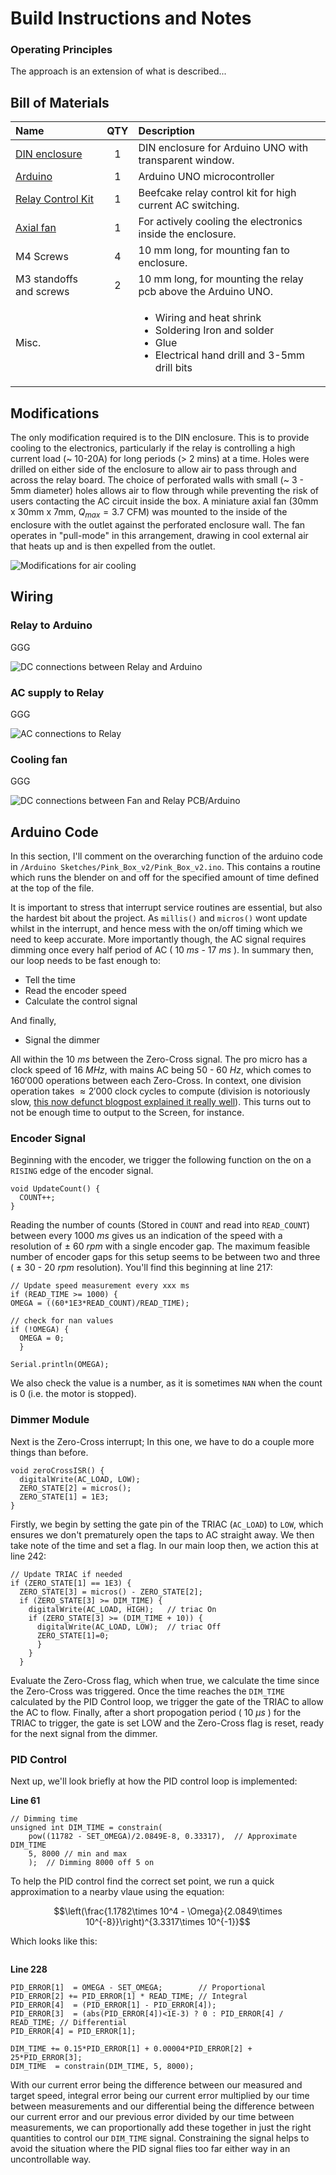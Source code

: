 # Build Instructions and Notes

### Operating Principles

The approach is an extension of what is described...


## Bill of Materials

|Name               |QTY|Description                           |
|:------------------|:-:|:-------------------------------------|
|[DIN enclosure](https://uk.rs-online.com/web/p/cases-for-arduino/8607599)|1  |DIN enclosure for Arduino UNO with transparent window. |
|[Arduino](https://uk.rs-online.com/web/p/arduino/7154081)|1  |Arduino UNO microcontroller|
|[Relay Control Kit](https://www.sparkfun.com/products/13815)|1  |Beefcake relay control kit for high current AC switching.|
|[Axial fan](https://uk.farnell.com/sunon/mc30060v2-0000-a99/fan-30x30x6-9mm-5vdc/dp/1924848)|1  |For actively cooling the electronics inside the enclosure.|
|M4 Screws|4  |10 mm long, for mounting fan to enclosure.|
|M3 standoffs and screws|2  |10 mm long, for mounting the relay pcb above the Arduino UNO.|
|Misc.|   | <ul><li>Wiring and heat shrink</li><li>Soldering Iron and solder</li><li>Glue</li><li>Electrical hand drill and 3-5mm drill bits</li></ul>|

## Modifications

The only modification required is to the DIN enclosure. This is to provide cooling to the electronics, particularly if the relay is controlling a high current load (~ 10-20A) for long periods (> 2 mins) at a time. Holes were drilled on either side of the enclosure to allow air to pass through and across the relay board. The choice of perforated walls with small (~ 3 - 5mm diameter) holes allows air to flow through while preventing the risk of users contacting the AC circuit inside the box. A miniature axial fan (30mm x 30mm x 7mm, $Q_{max} = 3.7$ CFM) was mounted to the inside of the enclosure with the outlet against the perforated enclosure wall. The fan operates in "pull-mode" in this arrangement, drawing in cool external air that heats up and is then expelled from the outlet.  

![Modifications for air cooling](./Images/enclosure-perforations.png)


## Wiring

### Relay to Arduino

GGG

![DC connections between Relay and Arduino](./Images/internals-DC.png)

### AC supply to Relay

GGG

![AC connections to Relay](./Images/internals-AC.png)

### Cooling fan

GGG

![DC connections between Fan and Relay PCB/Arduino](./Images/internals-fan.png)




## Arduino Code

In this section, I'll comment on the overarching function of the arduino code in `/Arduino Sketches/Pink_Box_v2/Pink_Box_v2.ino`. This contains a routine which runs the blender on and off for the specified amount of time defined at the top of the file.

It is important to stress that interrupt service routines are essential, but also the hardest bit about the project. As `millis()` and `micros()` wont update whilst in the interrupt, and hence mess with the on/off timing which we need to keep accurate. More importantly though, the AC signal requires dimming once every half period of AC ( $10$ $ms$ - $17$ $ms$ ). In summary then, our loop needs to be fast enough to:

- Tell the time
- Read the encoder speed
- Calculate the control signal

And finally,

- Signal the dimmer

All within the $10$ $ms$ between the Zero-Cross signal. The pro micro has a clock speed of $16$ $MHz$, with mains AC being $50$ - $60$ $Hz$, which comes to $160'000$ operations between each Zero-Cross. In context, one division operation takes $\approx 2'000$ clock cycles to compute (division is notoriously slow, [this now defunct blogpost explained it really well](http://www.engblaze.com/faster-code-fridays-understand-division-and-speed-of-operations/)). This turns out to not be enough time to output to the Screen, for instance.

### Encoder Signal

Beginning with the encoder, we trigger the following function on the on a `RISING` edge of the encoder signal.

```
void UpdateCount() {
  COUNT++;
}
```

Reading the number of counts (Stored in `COUNT` and read into `READ_COUNT`) between every $1000$ $ms$ gives us an indication of the speed with a resolution of ± $60$ $rpm$ with a single encoder gap. The maximum feasible number of encoder gaps for this setup seems to be between two and three ( ± $30$ - $20$ $rpm$ resolution). You'll find this beginning at line 217:

```
// Update speed measurement every xxx ms
if (READ_TIME >= 1000) {
OMEGA = ((60*1E3*READ_COUNT)/READ_TIME);

// check for nan values
if (!OMEGA) {
  OMEGA = 0;
  }

Serial.println(OMEGA);
```

We also check the value is a number, as it is sometimes `NAN` when the count is $0$ (i.e. the motor is stopped).

### Dimmer Module

Next is the Zero-Cross interrupt; In this one, we have to do a couple more things than before.

```
void zeroCrossISR() {
  digitalWrite(AC_LOAD, LOW);
  ZERO_STATE[2] = micros();
  ZERO_STATE[1] = 1E3;
}
```
Firstly, we begin by setting the gate pin of the TRIAC (`AC_LOAD`) to `LOW`, which ensures we don't prematurely open the taps to AC straight away. We then take note of the time and set a flag. In our main loop then, we action this at line 242:

```
// Update TRIAC if needed
if (ZERO_STATE[1] == 1E3) {
  ZERO_STATE[3] = micros() - ZERO_STATE[2];
  if (ZERO_STATE[3] >= DIM_TIME) {
    digitalWrite(AC_LOAD, HIGH);   // triac On
    if (ZERO_STATE[3] >= (DIM_TIME + 10)) {
      digitalWrite(AC_LOAD, LOW);  // triac Off
      ZERO_STATE[1]=0;
      }
    }
  }
```
Evaluate the Zero-Cross flag, which when true, we calculate the time since the Zero-Cross was triggered. Once the time reaches the `DIM_TIME` calculated by the PID Control loop, we trigger the gate of the TRIAC to allow the AC to flow. Finally, after a short propogation period ( $10$ $\mu s$ ) for the TRIAC to trigger, the gate is set LOW and the Zero-Cross flag is reset, ready for the next signal from the dimmer.

### PID Control

Next up, we'll look briefly at how the PID control loop is implemented:

**Line 61**

```
// Dimming time
unsigned int DIM_TIME = constrain(
    pow((11782 - SET_OMEGA)/2.0849E-8, 0.33317),  // Approximate DIM_TIME
    5, 8000 // min and max
    );  // Dimming 8000 off 5 on
```
To help the PID control find the correct set point, we run a quick approximation to a nearby vlaue using the equation:

$$\left(\frac{1.1782\times 10^4 - \Omega}{2.0849\times 10^{-8}}\right)^{3.3317\times 10^{-1}}$$

Which looks like this:

![<iframe src="https://www.desmos.com/calculator/y3etjdybc4?embed" width="600" height="370" style="border: 1px solid #ccc" frameborder=0></iframe>](./Images/Dim_vs_Speed.png)

**Line 228**

```
PID_ERROR[1]  = OMEGA - SET_OMEGA;        // Proportional
PID_ERROR[2] += PID_ERROR[1] * READ_TIME; // Integral
PID_ERROR[4]  = (PID_ERROR[1] - PID_ERROR[4]);
PID_ERROR[3]  = (abs(PID_ERROR[4])<1E-3) ? 0 : PID_ERROR[4] / READ_TIME; // Differential
PID_ERROR[4] = PID_ERROR[1];

DIM_TIME += 0.15*PID_ERROR[1] + 0.00004*PID_ERROR[2] + 25*PID_ERROR[3];
DIM_TIME  = constrain(DIM_TIME, 5, 8000);
```
With our current error being the difference between our measured and target speed, integral error being our current error multiplied by our time between measurements and our differential being the difference between our current error and our previous error divided by our time between measurements, we can proportionally add these together in just the right quantities to control our `DIM_TIME` signal. Constraining the signal helps to avoid the situation where the PID signal flies too far either way in an uncontrollable way.

